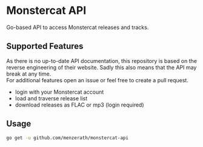 # Monstercat API

Go-based API to access Monstercat releases and tracks.

## Supported Features

As there is no up-to-date API documentation, this repository is based on the reverse engineering of their website.
Sadly this also means that the API may break at any time.  
For additional features open an issue or feel free to create a pull request.

* login with your Monstercat account
* load and traverse release list
* download releases as FLAC or mp3 (login required)

## Usage

```bash
go get -u github.com/menzerath/monstercat-api
```
